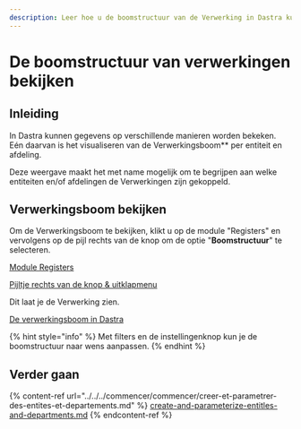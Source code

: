 ```yaml
---
description: Leer hoe u de boomstructuur van de Verwerking in Dastra kunt bekijken.
---
```


# De boomstructuur van verwerkingen bekijken

## Inleiding

In Dastra kunnen gegevens op verschillende manieren worden bekeken. Eén daarvan is het visualiseren van de Verwerkingsboom** per entiteit en afdeling.

Deze weergave maakt het met name mogelijk om te begrijpen aan welke entiteiten en/of afdelingen de Verwerkingen zijn gekoppeld.

## Verwerkingsboom bekijken

Om de Verwerkingsboom te bekijken, klikt u op de module "Registers" en vervolgens op de pijl rechts van de knop om de optie "**Boomstructuur**" te selecteren.

[Module Registers](<../../..gitbook/assets/image (199).png>)

[Pijltje rechts van de knop & uitklapmenu](<../../..gitbook/assets/Capture web_4-5-2022_95947\_app.dastra.eu.jpeg>)

Dit laat je de Verwerking zien.

[De verwerkingsboom in Dastra](<../../../.gitbook/assets/image (211).png>)

{% hint style="info" %}
Met filters en de instellingenknop kun je de boomstructuur naar wens aanpassen.
{% endhint %}

## Verder gaan

{% content-ref url="../../../commencer/commencer/creer-et-parametrer-des-entites-et-departements.md" %}
[create-and-parameterize-entitles-and-departments.md](../../../commence/create-and-parameterize-entitles-and-departments.md)
{% endcontent-ref %}